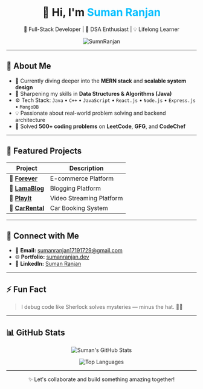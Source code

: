 <h1 align="center">👋 Hi, I'm <span style="color:#00bfff">Suman Ranjan</span></h1>

<p align="center">
🚀 Full-Stack Developer | 🧠 DSA Enthusiast | 💡 Lifelong Learner
</p>

<p align="center">
  <img src="https://komarev.com/ghpvc/?username=SumnRanjan&label=Profile%20views&color=0e75b6&style=flat" alt="SumnRanjan" />
</p>

---

## 🚀 About Me

- 🔭 Currently diving deeper into the **MERN stack** and **scalable system design**
- 🌱 Sharpening my skills in **Data Structures & Algorithms (Java)**  
- ⚙️ Tech Stack: `Java` • `C++` • `JavaScript` • `React.js` • `Node.js` • `Express.js` • `MongoDB`
- 💡 Passionate about real-world problem solving and backend architecture
- 🧩 Solved **500+ coding problems** on **LeetCode**, **GFG**, and **CodeChef**

---

## 📌 Featured Projects

| Project | Description |
|--------|-------------|
| 🔗 [**Forever**](https://github.com/SumnRanjan/Forever-Ecom) | E-commerce Platform |
| 📝 [**LamaBlog**](https://github.com/SumnRanjan/LamaBlog) | Blogging Platform |
| 🎦 [**PlayIt**](https://github.com/SumnRanjan/PlayIt-Backend) | Video Streaming Platform |
| 🚗 [**CarRental**](https://github.com/SumnRanjan/Car-Rental) | Car Booking System |

---

## 🔗 Connect with Me

- 📧 **Email:** [sumanranjan17191729@gmail.com](mailto:sumanranjan17191729@gmail.com)  
- 🌐 **Portfolio:** [sumanranjan.dev](https://sumanranjanportfolio.netlify.app/)  
- 💼 **LinkedIn:** [Suman Ranjan](https://www.linkedin.com/in/suman-ranjan-profile)

---

## ⚡ Fun Fact

> I debug code like Sherlock solves mysteries — minus the hat. 🕵️‍♂️

---

## 📊 GitHub Stats

<p align="center">
  <img src="https://github-readme-stats.vercel.app/api?username=SumnRanjan&show_icons=true&theme=tokyonight" alt="Suman's GitHub Stats" />
</p>

<p align="center">
  <img src="https://github-readme-stats.vercel.app/api/top-langs/?username=SumnRanjan&layout=compact&theme=tokyonight" alt="Top Languages" />
</p>

---

<p align="center">
  ✨ Let's collaborate and build something amazing together!
</p>
